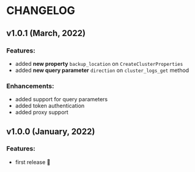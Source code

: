 # CHANGELOG

## v1.0.1 (March, 2022)

### Features:

* added **new property** `backup_location` on `CreateClusterProperties`
* added **new query parameter** `direction` on `cluster_logs_get` method

### Enhancements:

* added support for query parameters
* added token authentication
* added proxy support

## v1.0.0 (January, 2022)

### Features:

* first release 🎉

